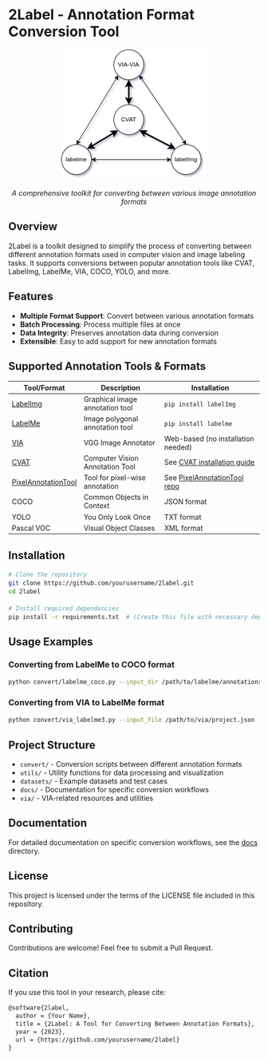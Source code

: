 # 2Label - Annotation Format Conversion Tool

<div align="center">
    <img src="assets/diagram.png" alt="2Label workflow diagram">
    <p><em>A comprehensive toolkit for converting between various image annotation formats</em></p>
</div>

## Overview

2Label is a toolkit designed to simplify the process of converting between different annotation formats used in computer vision and image labeling tasks. It supports conversions between popular annotation tools like CVAT, LabelImg, LabelMe, VIA, COCO, YOLO, and more.

## Features

- **Multiple Format Support**: Convert between various annotation formats
- **Batch Processing**: Process multiple files at once
- **Data Integrity**: Preserves annotation data during conversion
- **Extensible**: Easy to add support for new annotation formats

## Supported Annotation Tools & Formats

| Tool/Format | Description | Installation |
|-------------|-------------|-------------|
| [LabelImg](https://github.com/heartexlabs/labelImg) | Graphical image annotation tool | `pip install labelImg` |
| [LabelMe](https://github.com/wkentaro/labelme) | Image polygonal annotation tool | `pip install labelme` |
| [VIA](https://www.robots.ox.ac.uk/~vgg/software/via/) | VGG Image Annotator | Web-based (no installation needed) |
| [CVAT](https://github.com/opencv/cvat) | Computer Vision Annotation Tool | See [CVAT installation guide](https://github.com/opencv/cvat) |
| [PixelAnnotationTool](https://github.com/abreheret/PixelAnnotationTool) | Tool for pixel-wise annotation | See [PixelAnnotationTool repo](https://github.com/abreheret/PixelAnnotationTool) |
| COCO | Common Objects in Context | JSON format |
| YOLO | You Only Look Once | TXT format |
| Pascal VOC | Visual Object Classes | XML format |

## Installation

```bash
# Clone the repository
git clone https://github.com/yourusername/2label.git
cd 2label

# Install required dependencies
pip install -r requirements.txt  # (Create this file with necessary dependencies)
```

## Usage Examples

### Converting from LabelMe to COCO format

```bash
python convert/labelme_coco.py --input_dir /path/to/labelme/annotations --output_file /path/to/output/coco.json
```

### Converting from VIA to LabelMe format

```bash
python convert/via_labelme3.py --input_file /path/to/via/project.json --output_dir /path/to/output/labelme
```

## Project Structure

- `convert/` - Conversion scripts between different annotation formats
- `utils/` - Utility functions for data processing and visualization
- `datasets/` - Example datasets and test cases
- `docs/` - Documentation for specific conversion workflows
- `via/` - VIA-related resources and utilities

## Documentation

For detailed documentation on specific conversion workflows, see the [docs](./docs) directory.

## License

This project is licensed under the terms of the LICENSE file included in this repository.

## Contributing

Contributions are welcome! Feel free to submit a Pull Request.

## Citation

If you use this tool in your research, please cite:

```
@software{2label,
  author = {Your Name},
  title = {2Label: A Tool for Converting Between Annotation Formats},
  year = {2023},
  url = {https://github.com/yourusername/2label}
}
